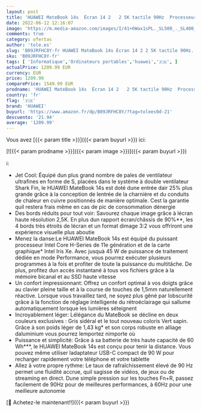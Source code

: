 ```yaml
---
layout: post
title: 'HUAWEI MateBook 14s  Écran 14 2   2 5K tactile 90Hz  Processeur Intel® Core i7-11370H  16Go RAM  1To SSD NVMe  Space Gray'
date: 2022-06-12 12:16:07
image: 'https://m.media-amazon.com/images/I/41+6Wax1sPL._SL500_._SL400_.jpg'
comments: true
category: ofertas
author: 'tole.es'
slug: 'B09JRFHC8Y-fr HUAWEI MateBook 14s Écran 14 2 2 5K tactile 90Hz...'
sku: 'B09JRFHC8Y-fr'
tags: [ 'Informatique','Ordinateurs portables','huawei','🇫🇷', ]
actualPrice: 1209.99 EUR
currency: EUR
price: 1209.99
comparePrice: 1549.99 EUR
prodname: 'HUAWEI MateBook 14s  Écran 14 2   2 5K tactile 90Hz  Processeur Intel® Core i7-11370H  16Go RAM  1To SSD NVMe  Space Gray'
country: 'fr'
flag: '🇫🇷'
brand: 'HUAWEI'
buyurl: 'https://www.amazon.fr/dp/B09JRFHC8Y/?tag=tolees0d-21'
descuento: '21.94'
average: '1209.99'
---
```


Vous avez [{{< param title >}}]({{< param buyurl >}}) ici:

[![{{< param prodname >}}]({{< param image >}})]({{< param buyurl >}})

ℹ️:

- Jet Cool: Équipé dun plus grand nombre de pales de ventilateur ultrafines en forme de S, placées dans le système à double ventilateur Shark Fin, le HUAWEI MateBook 14s est doté dune entrée dair 25% plus grande grâce à la conception de lentrée de la charnière et du conduits de chaleur en cuivre positionnés de manière optimale. Cest la garantie quil restera frais même en cas de pic de consommation dénergie
- Des bords réduits pour tout voir: Savourez chaque image grâce à lécran haute résolution 2,5K. En plus dun rapport écran/châssis de 90%**, les 4 bords très étroits de lécran et un format dimage 3:2 vous offriront une expérience visuelle plus aboutie
- Menez la danse:Le HUAWEI MateBook 14s est équipé du puissant processeur Intel Core H-Series de 11e génération et de la carte graphique* Intel Iris Xe. Avec jusquà 45 W de puissance de traitement dédiée en mode Performance, vous pourrez exécuter plusieurs programmes à la fois et profiter de toute la puissance du multitâche. De plus, profitez dun accès instantané à tous vos fichiers grâce à la mémoire bicanal et au SSD haute vitesse
- Un confort impressionnant: Offrez un confort optimal à vos doigts grâce au clavier pleine taille et à la course de touches de 1,5mm naturellement réactive. Lorsque vous travaillez tard, ne soyez plus gêné par lobscurité grâce à la fonction de réglage intelligente du rétroéclairage qui sallume automatiquement lorsque les lumières séteignent
- Incroyablement léger: Lélégance du MateBook se décline en deux couleurs exclusives : Gris sidéral et le tout nouveau coloris Vert sapin. Grâce à son poids léger de 1,43 kg* et son corps robuste en alliage daluminium vous pourrez lemportez nimporte où
- Puissance et simplicité: Grâce à sa batterie de très haute capacité de 60 Wh***, le HUAWEI MateBook 14s est conçu pour tenir la distance. Vous pouvez même utiliser ladaptateur USB-C compact de 90 W pour recharger rapidement votre téléphone et votre tablette
- Allez à votre propre rythme: Le taux de rafraîchissement élevé de 90 Hz permet une fluidité accrue, quil sagisse de vidéos, de jeux ou de streaming en direct. Dune simple pression sur les touches Fn+R, passez facilement de 90Hz pour de meilleures performances, à 60Hz pour une meilleure autonomie

[🛒 Achetez-le maintenant!!]({{< param buyurl >}})
